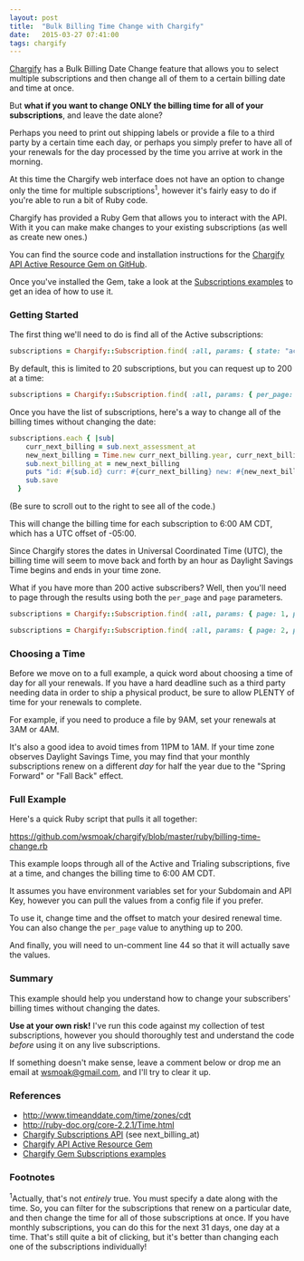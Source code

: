 ```yaml
---
layout: post
title:  "Bulk Billing Time Change with Chargify"
date:   2015-03-27 07:41:00
tags: chargify
---
```


[Chargify][chargify] has a Bulk Billing Date Change feature that allows you to select multiple subscriptions and then change all of them to a certain billing date and time at once.

But <b>what if you want to change ONLY the billing time for all of your subscriptions</b>, and leave the date alone?

Perhaps you need to print out shipping labels or provide a file to a third party by a certain time each day, or perhaps you simply prefer to have all of your renewals for the day processed by the time you arrive at work in the morning.

At this time the Chargify web interface does not have an option to change only the time for multiple subscriptions<sup>1</sup>, however it's fairly easy to do if you're able to run a bit of Ruby code.

Chargify has provided a Ruby Gem that allows you to interact with the API.  With it you can make make changes to your existing subscriptions (as well as create new ones.)

You can find the source code and installation instructions for the [Chargify API Active Resource Gem on GitHub][chargify-api-ares].

Once you've installed the Gem, take a look at the [Subscriptions examples][subscriptions-examples] to get an idea of how to use it.

### Getting Started

The first thing we'll need to do is find all of the Active subscriptions:

~~~ ruby
subscriptions = Chargify::Subscription.find( :all, params: { state: "active" } )
~~~

By default, this is limited to 20 subscriptions, but you can request up to 200 at a time:

~~~ ruby
subscriptions = Chargify::Subscription.find( :all, params: { per_page: 200, state: "active" } )
~~~

Once you have the list of subscriptions, here's a way to change all of the billing times without changing the date:

~~~ ruby
subscriptions.each { |sub|
    curr_next_billing = sub.next_assessment_at
    new_next_billing = Time.new curr_next_billing.year, curr_next_billing.month, curr_next_billing.day, 6, 0, 0, "-05:00"
    sub.next_billing_at = new_next_billing
    puts "id: #{sub.id} curr: #{curr_next_billing} new: #{new_next_billing}"
    sub.save
  }
~~~

(Be sure to scroll out to the right to see all of the code.)

This will change the billing time for each subscription to 6:00 AM CDT, which has a UTC offset of -05:00.

Since Chargify stores the dates in Universal Coordinated Time (UTC), the billing time will seem to move back and forth by an hour as Daylight Savings Time begins and ends in your time zone.

What if you have more than 200 active subscribers?  Well, then you'll need to page through the results using both the <code>per_page</code> and <code>page</code> parameters.

~~~ ruby
subscriptions = Chargify::Subscription.find( :all, params: { page: 1, per_page: 200, state: "active" } )

subscriptions = Chargify::Subscription.find( :all, params: { page: 2, per_page: 200, state: "active" } )
~~~

### Choosing a Time

Before we move on to a full example, a quick word about choosing a time of day for all your renewals.  If you have a hard deadline such as a third party needing data in order to ship a physical product, be sure to allow PLENTY of time for your renewals to complete.

For example, if you need to produce a file by 9AM, set your renewals at 3AM or 4AM.

It's also a good idea to avoid times from 11PM to 1AM.  If your time zone observes Daylight Savings Time, you may find that your monthly subscriptions renew on a different _day_ for half the year due to the "Spring Forward" or "Fall Back" effect.

### Full Example

Here's a quick Ruby script that pulls it all together:

<https://github.com/wsmoak/chargify/blob/master/ruby/billing-time-change.rb>

This example loops through all of the Active and Trialing subscriptions, five at a time, and changes the billing time to 6:00 AM CDT.

It assumes you have environment variables set for your Subdomain and API Key, however you can pull the values from a config file if you prefer.

To use it, change time and the offset to match your desired renewal time.  You can also change the <code>per_page</code> value to anything up to 200.

And finally, you will need to un-comment line 44 so that it will actually save the values.

### Summary

This example should help you understand how to change your subscribers' billing times without changing the dates.

<b>Use at your own risk!</b> I've run this code against my collection of test subscriptions, however you should thoroughly test and understand the code *before* using it on any live subscriptions.

If something doesn't make sense, leave a comment below or drop me an email at <wsmoak@gmail.com>, and I'll try to clear it up.

### References
* <http://www.timeanddate.com/time/zones/cdt>
* <http://ruby-doc.org/core-2.2.1/Time.html>
* [Chargify Subscriptions API][subscriptions-api] (see next_billing_at)
* [Chargify API Active Resource Gem][chargify-api-ares]
* [Chargify Gem Subscriptions examples][subscriptions-examples]

[chargify]: https://www.chargify.com
[subscriptions-api]: https://docs.chargify.com/api-subscriptions
[chargify-api-ares]: https://github.com/chargify/chargify_api_ares
[subscriptions-examples]: https://github.com/chargify/chargify_api_ares/blob/master/examples/subscriptions.rb

### Footnotes

<sup>1</sup>Actually, that's not *entirely* true.  You must specify a date along with the time.  So, you can filter for the subscriptions that renew on a particular date, and then change the time for all of those subscriptions at once.  If you have monthly subscriptions, you can do this for the next 31 days, one day at a time.  That's still quite a bit of clicking, but it's better than changing each one of the subscriptions individually!

